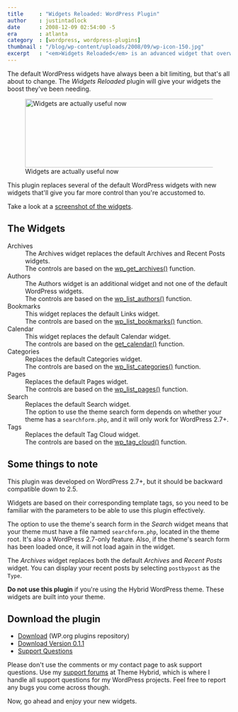 ```yaml
---
title     : "Widgets Reloaded: WordPress Plugin"
author    : justintadlock
date      : 2008-12-09 02:54:00 -5
era       : atlanta
category  : [wordpress, wordpress-plugins]
thumbnail : "/blog/wp-content/uploads/2008/09/wp-icon-150.jpg"
excerpt   : "<em>Widgets Reloaded</em> is an advanced widget that overwrites the default WordPress widgets to give the user complete control over the display of their widget content."
---
```


The default WordPress widgets have always been a bit limiting, but that's all about to change.  The <em>Widgets Reloaded</em> plugin will give your widgets the boost they've been needing.

<figure id="attachment_1219" class="wp-caption aligncenter" style="max-width: 600px">
	<a href="http://justintadlock.com/blog/wp-content/uploads/2008/12/widgets-reloaded.png" title="Screenshot of Widget Reloaded's widgets"><img src="http://justintadlock.com/blog/wp-content/uploads/2008/12/wordpress-widgets-revamped.jpg" width="600" height="155" alt="Widgets are actually useful now" title="WordPress Widgets, Redesigned" class="size-full wp-image-1219" srcset="http://justintadlock.com/blog/wp-content/uploads/2008/12/wordpress-widgets-revamped.jpg 600w, http://justintadlock.com/blog/wp-content/uploads/2008/12/wordpress-widgets-revamped-300x77.jpg 300w" sizes="(max-width: 600px) 100vw, 600px"></a>
	<figcaption class="wp-caption-text">Widgets are actually useful now</figcaption>
</figure>

This plugin replaces several of the default WordPress widgets with new widgets that'll give you far more control than you're accustomed to.

Take a look at a <a href="http://justintadlock.com/blog/wp-content/uploads/2008/12/widgets-reloaded.png" title="Screenshot of Widget Reloaded's widgets">screenshot of the widgets</a>.

## The Widgets

<dl>
	<dt>Archives</dt>
	<dd>The Archives widget replaces the default Archives and Recent Posts widgets.</dd>
	<dd>The controls are based on the <a href="http://codex.wordpress.org/Template_Tags/wp_get_archives" title="wp_get_archives() function">wp_get_archives()</a> function.</dd>
	<dt>Authors</dt>
	<dd>The Authors widget is an additional widget and not one of the default WordPress widgets.</dd>
	<dd>The controls are based on the <a href="http://codex.wordpress.org/Template_Tags/wp_list_authors" title="wp_list_authors() function">wp_list_authors()</a> function.</dd>
	<dt>Bookmarks</dt>
	<dd>This widget replaces the default Links widget.</dd>
	<dd>The controls are based on the <a href="http://codex.wordpress.org/Template_Tags/wp_list_bookmarks" title="wp_list_bookmarks() function">wp_list_bookmarks()</a> function.</dd>
	<dt>Calendar</dt>
	<dd>This widget replaces the default Calendar widget.</dd>
	<dd>The controls are based on the <a href="http://codex.wordpress.org/Template_Tags/get_calendar" title="get_calendar()">get_calendar()</a> function.</dd>
	<dt>Categories</dt>
	<dd>Replaces the default Categories widget.</dd>
	<dd>The controls are based on the <a href="http://codex.wordpress.org/Template_Tags/wp_list_categories" title="wp_list_categories() function">wp_list_categories()</a> function.</dd>
	<dt>Pages</dt>
	<dd>Replaces the default Pages widget.</dd>
	<dd>The controls are based on the <a href="http://codex.wordpress.org/Template_Tags/wp_list_pages" title="wp_list_pages() function">wp_list_pages()</a> function.</dd>
	<dt>Search</dt>
	<dd>Replaces the default Search widget.</dd>
	<dd>The option to use the theme search form depends on whether your theme has a <code>searchform.php</code>, and it will only work for WordPress 2.7+.</dd>
	<dt>Tags</dt>
	<dd>Replaces the default Tag Cloud widget.</dd>
	<dd>The controls are based on the <a href="http://codex.wordpress.org/Template_Tags/wp_tag_cloud" title="wp_tag_cloud() function">wp_tag_cloud()</a> function.</dd>
</dl>

## Some things to note

This plugin was developed on WordPress 2.7+, but it should be backward compatible down to 2.5.

Widgets are based on their corresponding template tags, so you need to be familiar with the parameters to be able to use this plugin effectively.

The option to use the theme's search form in the <em>Search</em> widget means that your theme must have a file named <code>searchform.php</code>, located in the theme root.  It's also a WordPress 2.7-only feature.  Also, if the theme's search form has been loaded once, it will not load again in the widget.

The <em>Archives</em> widget replaces both the default <em>Archives</em> and <em>Recent Posts</em> widget.  You can display your recent posts by selecting <code>postbypost</code> as the <code>Type</code>.

<p class="note"><strong>Do not use this plugin</strong> if you're using the Hybrid WordPress theme.  These widgets are built into your theme.</p>

## Download the plugin

<ul>
	<li><a href="http://wordpress.org/extend/plugins/widgets-reloaded" title="Download Widgets Reloaded from the WordPress plugins repository">Download</a> (WP.org plugins repository)</li>
	<li><a href="http://justintadlock.com/downloads/widgets-reloaded.zip" title="Widgets Reloaded WordPress plugin">Download Version 0.1.1</a></li>
	<li><a href="http://themehybrid.com/support" title="Theme Hybrid support forums">Support Questions</a></li>
</ul>

<p class="note">Please don't use the comments or my contact page to ask support questions.  Use my <a href="http://themehybrid.com/support" title="Theme Hybrid support forums">support forums</a> at Theme Hybrid, which is where I handle all support questions for my WordPress projects.  Feel free to report any bugs you come across though.</p>

Now, go ahead and enjoy your new widgets.
